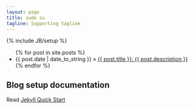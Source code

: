 ```yaml
---
layout: page
title: sudo su
tagline: Supporting tagline
---
```

{% include JB/setup %}
<ul class="posts">
  {% for post in site.posts %}
    <li><span>{{ post.date | date_to_string }}</span> &raquo; <a href="{{ BASE_PATH }}{{ post.url }}">{{ post.title }}: {{ post.description }}</a></li>
  {% endfor %}
</ul>

## Blog setup documentation
Read [Jekyll Quick Start](http://jekyllbootstrap.com/usage/jekyll-quick-start.html)

